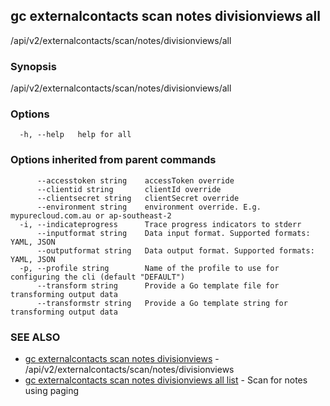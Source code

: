 ## gc externalcontacts scan notes divisionviews all

/api/v2/externalcontacts/scan/notes/divisionviews/all

### Synopsis

/api/v2/externalcontacts/scan/notes/divisionviews/all

### Options

```
  -h, --help   help for all
```

### Options inherited from parent commands

```
      --accesstoken string    accessToken override
      --clientid string       clientId override
      --clientsecret string   clientSecret override
      --environment string    environment override. E.g. mypurecloud.com.au or ap-southeast-2
  -i, --indicateprogress      Trace progress indicators to stderr
      --inputformat string    Data input format. Supported formats: YAML, JSON
      --outputformat string   Data output format. Supported formats: YAML, JSON
  -p, --profile string        Name of the profile to use for configuring the cli (default "DEFAULT")
      --transform string      Provide a Go template file for transforming output data
      --transformstr string   Provide a Go template string for transforming output data
```

### SEE ALSO

* [gc externalcontacts scan notes divisionviews](gc_externalcontacts_scan_notes_divisionviews.html)	 - /api/v2/externalcontacts/scan/notes/divisionviews
* [gc externalcontacts scan notes divisionviews all list](gc_externalcontacts_scan_notes_divisionviews_all_list.html)	 - Scan for notes using paging


